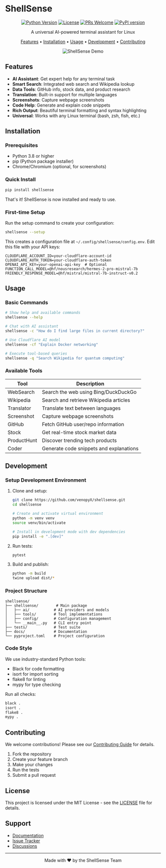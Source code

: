 # ShellSense

<div align="center">

[![Python Version](https://img.shields.io/badge/python-3.8%2B-blue.svg)](https://www.python.org/downloads/)
[![License](https://img.shields.io/badge/license-MIT-green.svg)](LICENSE)
[![PRs Welcome](https://img.shields.io/badge/PRs-welcome-brightgreen.svg)](CONTRIBUTING.md)
[![PyPI version](https://badge.fury.io/py/shellsense.svg)](https://badge.fury.io/py/shellsense)

A universal AI-powered terminal assistant for Linux

[Features](#features) •
[Installation](#installation) •
[Usage](#usage) •
[Development](#development) •
[Contributing](#contributing)

![ShellSense Demo](docs/images/shellsense-demo.gif)

</div>

## Features

- **AI Assistant**: Get expert help for any terminal task
- **Smart Search**: Integrated web search and Wikipedia lookup
- **Data Tools**: GitHub info, stock data, and product research
- **Translation**: Built-in support for multiple languages
- **Screenshots**: Capture webpage screenshots
- **Code Help**: Generate and explain code snippets
- **Rich Output**: Beautiful terminal formatting and syntax highlighting
- **Universal**: Works with any Linux terminal (bash, zsh, fish, etc.)

## Installation

### Prerequisites

- Python 3.8 or higher
- pip (Python package installer)
- Chrome/Chromium (optional, for screenshots)

### Quick Install

```bash
pip install shellsense
```

That's it! ShellSense is now installed and ready to use.

### First-time Setup

Run the setup command to create your configuration:

```bash
shellsense --setup
```

This creates a configuration file at `~/.config/shellsense/config.env`. Edit this file with your API keys:

```env
CLOUDFLARE_ACCOUNT_ID=your-cloudflare-account-id
CLOUDFLARE_AUTH_TOKEN=your-cloudflare-auth-token
OPENAI_API_KEY=your-openai-api-key  # Optional
FUNCTION_CALL_MODEL=@hf/nousresearch/hermes-2-pro-mistral-7b
FRIENDLY_RESPONSE_MODEL=@hf/mistral/mistral-7b-instruct-v0.2
```

## Usage

### Basic Commands

```bash
# Show help and available commands
shellsense --help

# Chat with AI assistant
shellsense -c "How do I find large files in current directory?"

# Use Cloudflare AI model
shellsense -cf "Explain Docker networking"

# Execute tool-based queries
shellsense -q "Search Wikipedia for quantum computing"
```

### Available Tools

| Tool | Description |
|------|-------------|
| WebSearch | Search the web using Bing/DuckDuckGo |
| Wikipedia | Search and retrieve Wikipedia articles |
| Translator | Translate text between languages |
| Screenshot | Capture webpage screenshots |
| GitHub | Fetch GitHub user/repo information |
| Stock | Get real-time stock market data |
| ProductHunt | Discover trending tech products |
| Coder | Generate code snippets and explanations |

## Development

### Setup Development Environment

1. Clone and setup:
   ```bash
   git clone https://github.com/venopyX/shellsense.git
   cd shellsense

   # Create and activate virtual environment
   python -m venv venv
   source venv/bin/activate

   # Install in development mode with dev dependencies
   pip install -e ".[dev]"
   ```

2. Run tests:
   ```bash
   pytest
   ```

3. Build and publish:
   ```bash
   python -m build
   twine upload dist/*
   ```

### Project Structure

```
shellsense/
├── shellsense/        # Main package
│   ├── ai/           # AI providers and models
│   ├── tools/        # Tool implementations
│   ├── config/       # Configuration management
│   └── __main__.py   # CLI entry point
├── tests/            # Test suite
├── docs/             # Documentation
└── pyproject.toml    # Project configuration
```

### Code Style

We use industry-standard Python tools:
- Black for code formatting
- isort for import sorting
- flake8 for linting
- mypy for type checking

Run all checks:
```bash
black .
isort .
flake8 .
mypy .
```

## Contributing

We welcome contributions! Please see our [Contributing Guide](CONTRIBUTING.md) for details.

1. Fork the repository
2. Create your feature branch
3. Make your changes
4. Run the tests
5. Submit a pull request

## License

This project is licensed under the MIT License - see the [LICENSE](LICENSE) file for details.

## Support

- [Documentation](docs/README.md)
- [Issue Tracker](https://github.com/venopyX/shellsense/issues)
- [Discussions](https://github.com/venopyX/shellsense/discussions)

---

<div align="center">
Made with ❤️ by the ShellSense Team
</div>